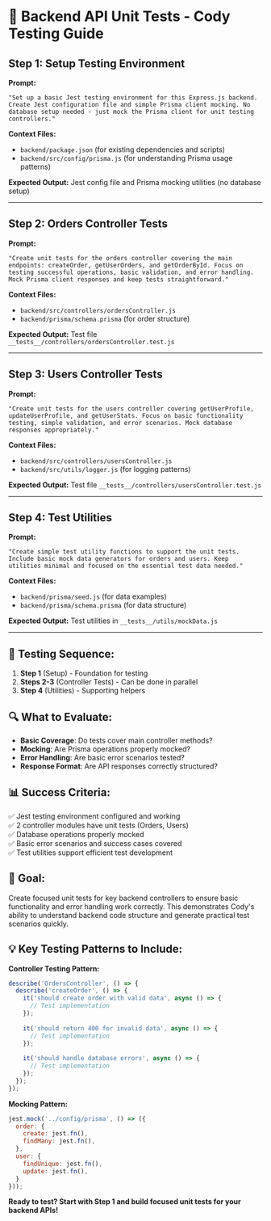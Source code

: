 # 🧪 **Backend API Unit Tests - Cody Testing Guide**

## **Step 1: Setup Testing Environment**

**Prompt:**
```
"Set up a basic Jest testing environment for this Express.js backend. Create Jest configuration file and simple Prisma client mocking. No database setup needed - just mock the Prisma client for unit testing controllers."
```

**Context Files:**
- `backend/package.json` (for existing dependencies and scripts)
- `backend/src/config/prisma.js` (for understanding Prisma usage patterns)

**Expected Output:** Jest config file and Prisma mocking utilities (no database setup)

---

## **Step 2: Orders Controller Tests**

**Prompt:**
```
"Create unit tests for the orders controller covering the main endpoints: createOrder, getUserOrders, and getOrderById. Focus on testing successful operations, basic validation, and error handling. Mock Prisma client responses and keep tests straightforward."
```

**Context Files:**
- `backend/src/controllers/ordersController.js`
- `backend/prisma/schema.prisma` (for order structure)

**Expected Output:** Test file `__tests__/controllers/ordersController.test.js`

---

## **Step 3: Users Controller Tests**

**Prompt:**
```
"Create unit tests for the users controller covering getUserProfile, updateUserProfile, and getUserStats. Focus on basic functionality testing, simple validation, and error scenarios. Mock database responses appropriately."
```

**Context Files:**
- `backend/src/controllers/usersController.js`
- `backend/src/utils/logger.js` (for logging patterns)

**Expected Output:** Test file `__tests__/controllers/usersController.test.js`

---

## **Step 4: Test Utilities**

**Prompt:**
```
"Create simple test utility functions to support the unit tests. Include basic mock data generators for orders and users. Keep utilities minimal and focused on the essential test data needed."
```

**Context Files:**
- `backend/prisma/seed.js` (for data examples)
- `backend/prisma/schema.prisma` (for data structure)

**Expected Output:** Test utilities in `__tests__/utils/mockData.js`

---

## **🧪 Testing Sequence:**

1. **Step 1** (Setup) - Foundation for testing
2. **Steps 2-3** (Controller Tests) - Can be done in parallel  
3. **Step 4** (Utilities) - Supporting helpers

## **🔍 What to Evaluate:**

- **Basic Coverage**: Do tests cover main controller methods?
- **Mocking**: Are Prisma operations properly mocked?
- **Error Handling**: Are basic error scenarios tested?
- **Response Format**: Are API responses correctly structured?

## **📊 Success Criteria:**

✅ Jest testing environment configured and working  
✅ 2 controller modules have unit tests (Orders, Users)  
✅ Database operations properly mocked  
✅ Basic error scenarios and success cases covered  
✅ Test utilities support efficient test development  

## **🎯 Goal:**

Create focused unit tests for key backend controllers to ensure basic functionality and error handling work correctly. This demonstrates Cody's ability to understand backend code structure and generate practical test scenarios quickly.

## **💡 Key Testing Patterns to Include:**

**Controller Testing Pattern:**
```javascript
describe('OrdersController', () => {
  describe('createOrder', () => {
    it('should create order with valid data', async () => {
      // Test implementation
    });
    
    it('should return 400 for invalid data', async () => {
      // Test implementation
    });
    
    it('should handle database errors', async () => {
      // Test implementation
    });
  });
});
```

**Mocking Pattern:**
```javascript
jest.mock('../config/prisma', () => ({
  order: {
    create: jest.fn(),
    findMany: jest.fn(),
  },
  user: {
    findUnique: jest.fn(),
    update: jest.fn(),
  }
}));
```

**Ready to test? Start with Step 1 and build focused unit tests for your backend APIs!**
